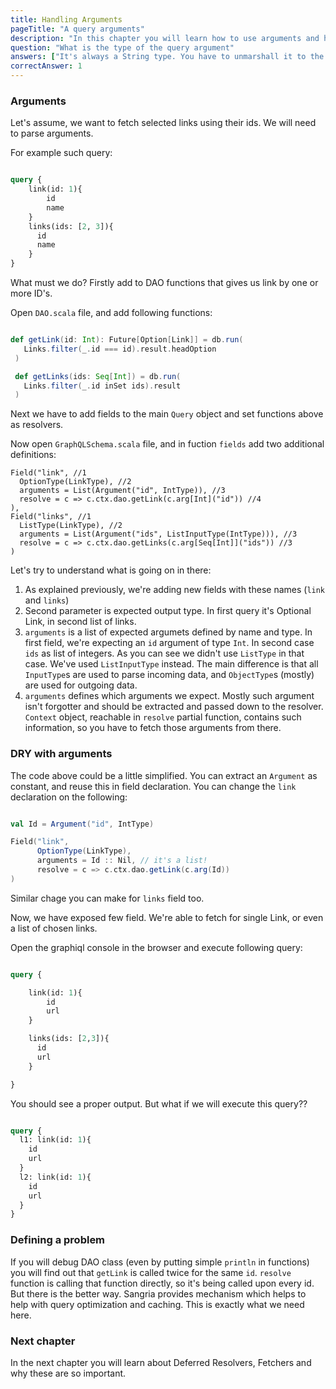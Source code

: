 ```yaml
---
title: Handling Arguments
pageTitle: "A query arguments"
description: "In this chapter you will learn how to use arguments and how to handle them and pass them to the business logic."
question: "What is the type of the query argument"
answers: ["It's always a String type. You have to unmarshall it to the type you need", "You can define the type of the argument in the schema.", "It's one of the basic types.", "Only numbers."]
correctAnswer: 1
---
```



### Arguments

Let's assume, we want to fetch selected links using their ids. We will need to parse arguments.

For example such query:

```graphql

query {
    link(id: 1){
    	id
    	name
  	}
  	links(ids: [2, 3]){
      id
      name
    }  
}
```

What must we do? Firstly add to DAO functions that gives us link by one or more ID's.

<Instruction>

Open `DAO.scala` file, and add following functions:

```scala

def getLink(id: Int): Future[Option[Link]] = db.run(
   Links.filter(_.id === id).result.headOption
 )

 def getLinks(ids: Seq[Int]) = db.run(
   Links.filter(_.id inSet ids).result
 )
```

</Instruction>

Next we have to add fields to the main `Query` object and set functions above as resolvers.

<Instruction>

Now open `GraphQLSchema.scala` file, and in fuction `fields` add two additional definitions:

```
Field("link", //1
  OptionType(LinkType), //2
  arguments = List(Argument("id", IntType)), //3
  resolve = c => c.ctx.dao.getLink(c.arg[Int]("id")) //4
),
Field("links", //1
  ListType(LinkType), //2
  arguments = List(Argument("ids", ListInputType(IntType))), //3
  resolve = c => c.ctx.dao.getLinks(c.arg[Seq[Int]]("ids")) //3
)

```

</Instruction>

Let's try to understand what is going on in there:

1. As explained previously, we're adding new fields with these names (`link` and `links`)
1. Second parameter is expected output type. In first query it's Optional Link, in second list of links.
1. `arguments` is a list of expected argumets defined by name and type. In first field, we're expecting an `id` argument of type `Int`. In second case `ids` as list of integers. As you can see we didn't use `ListType` in that case. We've used `ListInputType` instead. The main difference is that all `InputType`s are used to parse incoming data, and `ObjectType`s (mostly) are used for outgoing data.
1. `arguments` defines which arguments we expect. Mostly such argument isn't forgotter and should be extracted and passed down to the resolver. `Context` object, reachable in `resolve` partial function, contains such information, so you have to fetch those arguments from there.

### DRY with arguments

The code above could be a little simplified. You can extract an `Argument` as constant, and reuse this in field declaration. You can change the `link` declaration on the following:

```scala

val Id = Argument("id", IntType)

Field("link",
      OptionType(LinkType),
      arguments = Id :: Nil, // it's a list!
      resolve = c => c.ctx.dao.getLink(c.arg(Id))
)
```
Similar chage you can make for `links` field too.

Now, we have exposed few field. We're able to fetch for single Link, or even a list of chosen links.

<Instruction>

Open the graphiql console in the browser and execute following query:

```graphql

query {

    link(id: 1){
    	id
    	url
  	}

  	links(ids: [2,3]){
      id
      url
    }

}
```

</Instruction>

You should see a proper output. But what if we will execute this query??

```graphql

query {
  l1: link(id: 1){
    id
    url
  }
  l2: link(id: 1){
    id
    url
  }
}
```

### Defining a problem

If you will debug DAO class (even by putting simple `println` in functions) you will find out that `getLink` is called twice for the same `id`. `resolve` function is calling that function directly, so it's being called upon every id. But there is the better way. Sangria provides mechanism which helps to help with query optimization and caching. This is exactly what we need here.


### Next chapter

In the next chapter you will learn about Deferred Resolvers, Fetchers and why these are so important.
